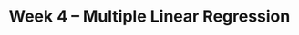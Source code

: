 ---
    title: Week 4 – Multiple Linear Regression
    weekNumber: 4
    days:
      - date: 2023-4-24
        events:
          "**LEC 10**{: .label .label-lecture } (coming soon)":
      - date: 2023-4-26
        events:
          "**LEC 11**{: .label .label-lecture } (coming soon)":
          "**GW 4**{: .label .label-disc } (coming soon)":
      - date: 2023-4-28
        events:
          "**LEC 12**{: .label .label-lecture } (coming soon)":
---
